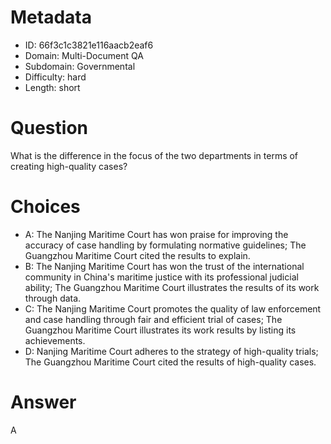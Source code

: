 # Metadata

- ID: 66f3c1c3821e116aacb2eaf6
- Domain: Multi-Document QA
- Subdomain: Governmental
- Difficulty: hard
- Length: short

# Question

What is the difference in the focus of the two departments in terms of creating high-quality cases?

# Choices

- A: The Nanjing Maritime Court has won praise for improving the accuracy of case handling by formulating normative guidelines; The Guangzhou Maritime Court cited the results to explain.
- B: The Nanjing Maritime Court has won the trust of the international community in China's maritime justice with its professional judicial ability; The Guangzhou Maritime Court illustrates the results of its work through data.
- C: The Nanjing Maritime Court promotes the quality of law enforcement and case handling through fair and efficient trial of cases; The Guangzhou Maritime Court illustrates its work results by listing its achievements.
- D: Nanjing Maritime Court adheres to the strategy of high-quality trials; The Guangzhou Maritime Court cited the results of high-quality cases.

# Answer

A
